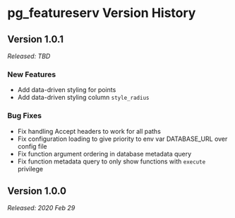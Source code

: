 # pg_featureserv Version History

## Version 1.0.1
*Released: TBD*

### New Features

* Add data-driven styling for points
* Add data-driven styling column `style_radius`

### Bug Fixes

* Fix handling Accept headers to work for all paths
* Fix configuration loading to give priority to env var DATABASE_URL over config file
* Fix function argument ordering in database metadata query
* Fix function metadata query to only show functions with `execute` privilege

## Version 1.0.0
*Released: 2020 Feb 29*
